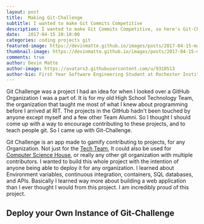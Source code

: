 ```yaml
---
layout: post
title:  Making Git-Challenge
subtitle: I wanted to make Git Commits Competitive
description: I wanted to make Git Commits Competitive, so here's Git-Challenge.
date:   2017-04-15 20:10:00
categories: coding projects git
featured-image: https://devinmatte.github.io/images/posts/2017-04-15-making-Git-Challenge.jpg
thumbnail-image: https://devinmatte.github.io/images/posts/2017-04-15-making-Git-Challenge2.jpg
comments: true
author: Devin Matte
author-image: https://avatars3.githubusercontent.com/u/9310513
author-bio: First Year Software Engineering Student at Rochester Institute of Technology
---
```


Git Challenge was a project I had an idea for when I looked over a GitHub Organization I was a part of. It is for my old High School Technology Team, the organization that taught me most of what I knew about programming before I arrived at RIT. The projects in the GitHub hadn't been touched by anyone except myself and a few other Team Alumni. So I thought I should come up with a way to encourage contributing to these projects, and to teach people git. So I came up with Git-Challenge.

Git Challenge is an app made to gamify contributing to projects, for any Organization. Not just for the [Tech Team](), It could also be used for [Computer Science House](), or really any other git organization with multiple contributors. I wanted to build this whole project with the intention of anyone being able to deploy it for any organization. I learned about Environment variables, continuous integration, containers, SQL databases, and APIs. Basically I learned way more about building a web application than I ever thought I would from this project. I am incredibly proud of this project.

Deploy your Own Instance of Git-Challenge
-----------------------------------------
